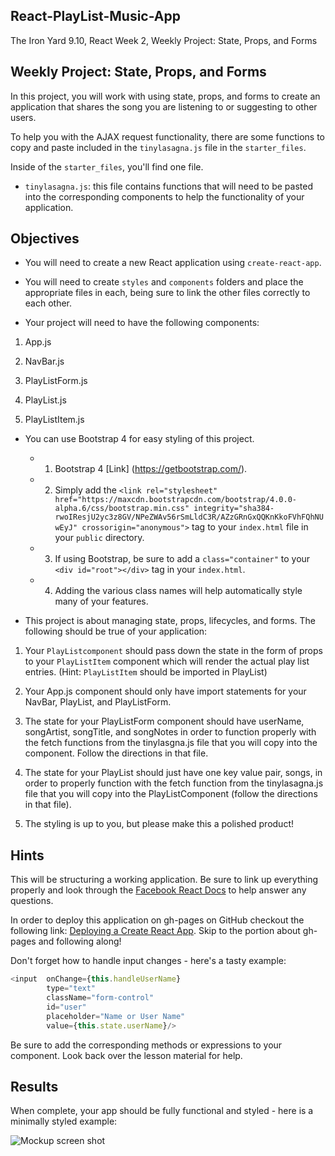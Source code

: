 ## React-PlayList-Music-App
The Iron Yard 9.10, React Week 2, Weekly Project: State, Props, and Forms

## Weekly Project: State, Props, and Forms

In this project, you will work with using state, props, and forms to create an application that shares the song you are listening to or suggesting to other users.


To help you with the AJAX request functionality, there are some functions to copy and paste included in the `tinylasagna.js` file in the `starter_files`.

Inside of the `starter_files`, you'll find one file.

* `tinylasagna.js`: this file contains functions that will need to be pasted into the corresponding components to help the functionality of your application.

## Objectives  

* You will need to create a new React application using `create-react-app`.

* You will need to create `styles` and `components` folders and place the appropriate files in each, being sure to link the other files correctly to each other.

* Your project will need to have the following components:

1. App.js

2. NavBar.js

3. PlayListForm.js

4. PlayList.js

5. PlayListItem.js

* You can use Bootstrap 4 for easy styling of this project.

  * 1. Bootstrap 4  [Link] (https://getbootstrap.com/).

  * 2. Simply add the
  `<link rel="stylesheet" href="https://maxcdn.bootstrapcdn.com/bootstrap/4.0.0-alpha.6/css/bootstrap.min.css" integrity="sha384-rwoIResjU2yc3z8GV/NPeZWAv56rSmLldC3R/AZzGRnGxQQKnKkoFVhFQhNUwEyJ" crossorigin="anonymous">`
  tag to your `index.html` file in your `public` directory.

  * 3. If using Bootstrap, be sure to add a `class="container"` to your `<div id="root"></div>` tag in your `index.html`.

  * 4. Adding the various class names will help automatically style many of your features.

* This project is about managing state, props, lifecycles, and forms. The following should be true of your application:

1.  Your `PlayListcomponent` should pass down the state in the form of props to your `PlayListItem` component which will render the actual play list entries. (Hint: `PlayListItem` should be imported in PlayList)

2. Your App.js component should only have import statements for your NavBar, PlayList, and PlayListForm.

3. The state for your PlayListForm component should have userName, songArtist, songTitle, and songNotes in order to function properly with the fetch functions from the tinylasgna.js file that you will copy into the component. Follow the directions in that file.

4. The state for your PlayList should just have one key value pair, songs, in order to properly function with the fetch function from the tinylasagna.js file that you will copy into the PlayListComponent (follow the directions in that file).

5. The styling is up to you, but please make this a polished product!

## Hints  

This will be structuring a working application. Be sure to link up everything properly and look through the [Facebook React Docs](https://facebook.github.io/react/) to help answer any questions.

In order to deploy this application on gh-pages on GitHub checkout the following link: [Deploying a Create React App](http://jakewiesler.com/surge-vs-github-pages-deploying-a-create-react-app-project/). Skip to the portion about gh-pages and following along!

Don't forget how to handle input changes - here's a tasty example:

```javascript
<input  onChange={this.handleUserName}
        type="text"
        className="form-control"
        id="user"
        placeholder="Name or User Name"
        value={this.state.userName}/>
```

Be sure to add the corresponding methods or expressions to your component. Look back over the lesson material for help.

## Results  

When complete, your app should be fully functional and styled - here is a minimally styled example:

![Mockup screen shot](https://github.com/carlotapearl/React-PlayList-Music-App/blob/master/mockup.png)
